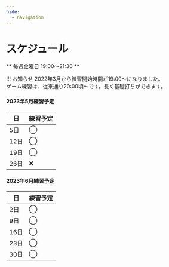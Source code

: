 ```yaml
---
hide:
  - navigation
---
```

# スケジュール
** 毎週金曜日 19:00〜21:30 **

!!! お知らせ
    2022年3月から練習開始時間が19:00〜になりました。  
    ゲーム練習は、従来通り20:00頃〜です。長く基礎打ちができます。 


#### 2023年5月練習予定
|日|練習予定|
|---|---|
| 5日|◯|
|12日|◯|
|19日|◯|
|26日|❌|

#### 2023年6月練習予定
|日|練習予定|
|---|---|
| 2日|◯|
| 9日|◯|
|16日|◯|
|23日|◯|
|30日|◯|


